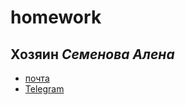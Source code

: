 # homework
## Хозяин _Семенова Алена_
* [почта](avsemenova@edu.hse.ru)
* [Telegram](https://t.me/АленаСеменова)
